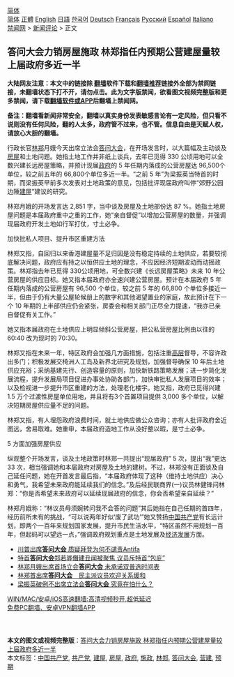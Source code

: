  <!-- 面包屑导航 --> <div class="breadcrumb"><!-- GTranslate: https://gtranslate.io/ -->  <div class="switcher notranslate">  <div class="selected">  <a href="#" onclick="return false;"> 简体</a>  </div>  <div class="option">  <a href="https://www.bannedbook.org" onclick="doGTranslate('zh-CN|zh-CN');jQuery('div.switcher div.selected a').html(jQuery(this).html());return false;" title="简体中文" class="nturl selected"> 简体</a>  <a href="https://www.bannedbook.org/zh-tw/" onclick="doGTranslate('zh-CN|zh-TW');jQuery('div.switcher div.selected a').html(jQuery(this).html());return false;" title="繁體中文" class="nturl"> 正體</a>  <a href="https://www.bannedbook.org/en/" onclick="doGTranslate('zh-CN|en');jQuery('div.switcher div.selected a').html(jQuery(this).html());return false;" title="English" class="nturl"> English</a>  <a href="https://www.bannedbook.org/ja/" onclick="doGTranslate('zh-CN|ja');jQuery('div.switcher div.selected a').html(jQuery(this).html());return false;" title="日本語" class="nturl"> 日語</a>  <a href="https://www.bannedbook.org/ko/" onclick="doGTranslate('zh-CN|ko');jQuery('div.switcher div.selected a').html(jQuery(this).html());return false;" title="한국어" class="nturl"> 한국어</a>  <a href="https://www.bannedbook.org/de/" onclick="doGTranslate('zh-CN|de');jQuery('div.switcher div.selected a').html(jQuery(this).html());return false;" title="Deutsch" class="nturl"> Deutsch</a>  <a href="https://www.bannedbook.org/fr/" onclick="doGTranslate('zh-CN|fr');jQuery('div.switcher div.selected a').html(jQuery(this).html());return false;" title="Français" class="nturl"> Français</a>  <a href="https://www.bannedbook.org/ru/" onclick="doGTranslate('zh-CN|ru');jQuery('div.switcher div.selected a').html(jQuery(this).html());return false;" title="Русский" class="nturl"> Русский</a>  <a href="https://www.bannedbook.org/es/" onclick="doGTranslate('zh-CN|es');jQuery('div.switcher div.selected a').html(jQuery(this).html());return false;" title="Español" class="nturl"> Español</a>  <a href="https://www.bannedbook.org/it/" onclick="doGTranslate('zh-CN|it');jQuery('div.switcher div.selected a').html(jQuery(this).html());return false;" title="Italiano" class="nturl"> Italiano</a>  </div>  </div>      <div class='breadcrumb-sub'><!-- Breadcrumb NavXT 6.3.0 --> <a href="https://www.bannedbook.org/" class="home">禁闻网</a> &gt; <a href="https://www.bannedbook.org/bnews/comments/" class="category">新闻评论</a> &gt; 正文</div></div><h2>答问大会力销房屋施政 林郑指任内预期公营建屋量较上届政府多近一半</h2> <p class="notice"><b>大陆网友注意：本文中的链接除 <a href="https://github.com/bannedbook/fanqiang" >翻墙</a>软件下载和<a href="https://github.com/killgcd/justmysocks/blob/master/README.md">翻墙推荐</a>链接外全部为禁网链接，未翻墙状态下打不开，请勿点击。此为文字版禁闻，欲看图文视频完整版和更多禁闻，请下载<a href="https://github.com/bannedbook/fanqiang">翻墙软件或APP</a>后翻墙上禁闻网。</p><p>备注：翻墙看新闻非常安全，翻墙以真实身份发表敏感言论有一定风险，但只看不说则没有任何风险，翻的人太多，政府管不过来，也不管。信息自由是天赋人权，请放心大胆的翻墙。</b></p>  <div class="entry">  <p>行政长官<a href="https://www.bannedbook.org/bnews/tag/%E6%9E%97%E9%83%91/" class="st_tag internal_tag" rel="tag" title="标签 林郑 下的日志">林郑</a>月娥今天出席立法会<a href="https://www.bannedbook.org/bnews/tag/%E7%AD%94%E9%97%AE%E5%A4%A7%E4%BC%9A/" class="st_tag internal_tag" rel="tag" title="标签 答问大会 下的日志">答问大会</a>，在开场发言时，以大篇幅及主动谈及<a href="https://www.bannedbook.org/bnews/tag/%E6%88%BF%E5%B1%8B/" class="st_tag internal_tag" rel="tag" title="标签 房屋 下的日志">房屋</a>和土地问题。她指土地工作并非纸上谈兵，去年已觅得 330 公顷用地可以全数兴建长远房屋策略，并预计现届<a href="https://www.bannedbook.org/bnews/tag/%e6%94%bf%e5%ba%9c/" class="st_tag internal_tag" rel="tag" title="标签 政府 下的日志">政府</a>的 5 年任期内落成的公营房屋达 96,500个单位，较之前五年的 66,800个单位多近一半。“之前 5 年”为梁振英当特首的时期，而梁振英早前多次发表对土地政策的意见，包括批评现届政府叫停“郊野公园边陲<a href="https://www.bannedbook.org/bnews/tag/%E5%BB%BA%E5%B1%8B/" class="st_tag internal_tag" rel="tag" title="标签 建屋 下的日志">建屋</a>”建议的研究。</p> <p>林郑月娥的开场发言达 2,851 字，当中谈及房屋及土地部份达 87 %。她指土地房屋问题是本届政府重中之重的工作，她“亲自督促”以增加公营房屋的数量，并强调现届政府开发土地如行军打仗，寸土必争。</p> <p>加快批私人项目、提升市区重建方法</p>  <p>林郑又指，自回归以来香港建屋量不足归因是没有稳定持续的土地供应，若要较彻底解决问题，政府应有持之以恒供应土地的理念，不应因经济短期波动而动摇政策。林郑指去年已觅得 330公顷用地，可全数兴建《长远房屋策略》未来 10 年公营房屋的供应目标。她又指本届政府亦全速兴建公营房屋。预计在本届政府 5 年任期内落成的公营房屋有 96,500 个单位，较之前 5 年的 66,800 个单位多接近一半，但由于仍有大量公屋轮候册上的数字和其他渴望置业的家庭，故此预计在下一个 10 年期的上半部供应仍会紧张，房委会和相关部门正尽全力提速，“我亦已亲自督促有关工作。”</p> <p>她又指本届政府在土地供应上明显倾斜公营房屋，把公私营房屋比例由以往的 60:40 改为现时的 70:30。</p> <p>林郑又指在未来一年，特区政府会加强几方面措施，包括注重<span class='wp_keywordlink_affiliate'><a href="https://www.bannedbook.org/bnews/ccpdope/" title="中共高层内幕" target="_blank">高层</a></span>督导，不容许政出多门；积极发展交椅洲人工岛及新界北研究及规划，加强督导确保 10 年后土地供应充裕；采纳基建先行、创造容量的原则，加快新铁路策略发展；进一步简化发展流程，提升发展局项目促进办事处协助各部门，加快审批私人发展项目的效率；以及检视进一步提升市区重建的方法，处理老化楼宇。她又指，政府已觅得兴建 1.5 万个过渡性房屋单位用地，并且将有3个首置项目提供 3,000 多个单位，以解决短期房屋供应量不足的问题。</p>  <p>林郑又指，有人埋怨政府浪费时间，就土地供应做公众咨询；亦有人批评政府舍近图远，舍易取难。她重申，本届政府造地工作从没好整以暇，是寸土必争。</p> <p>5 方面加强房屋供应</p> <p>纵观整个开场发言，谈及土地政策时林郑一共提出“现届政府” 5 次，提出“我”更达 33 次，相当强调她和本届政府对房屋及土地的建树。不过，林郑没有正面谈及自己延任问题，她在开首发言最后指，“本届政府体现了这种（维持土地供应）决心和勇气，我希望未来政府能延续我们的信念。”及后经民联商界(一)议员林健锋问林郑：“你是否希望未来政府可以延续现届政府的信念，你会否希望亲自延续？”</p>  <p>林郑月娥称：“林议员毋须婉转问我不会答的问题”其后她指在自己任期的首四年，经历前所未有的挑战，“可以说两年好似‘废了武功’”她又赞扬<span class='wp_keywordlink_affiliate'><a href="https://www.bannedbook.org/" title="中国" target="_blank">中国</a></span><a href="https://www.bannedbook.org/bnews/tag/%e5%85%b1%e4%ba%a7%e5%85%9a/" class="st_tag internal_tag" rel="tag" title="标签 共产党 下的日志">共产党</a>有长远计划，即两个一百年来规划国家发展，提升市民生活水平，“特区虽然不用规划一百年，但起码可以望远一点，”强调政府规划重点是土地发展及<span class='wp_keywordlink'><a href="https://www.bannedbook.org/forum2/topic869.html" title="宪政、法治和经济发展——走向市场经济的制度保障" target="_blank">经济发展</a></span>方面。</p> <ul class='op-related-articles' title='相关阅读'> <li><a href='https://www.bannedbook.org/bnews/bannedvideo/20201016/1415002.html' target='_blank'>川普出席<b>答问大会</b> 质疑拜登为何不谴责Antifa</a></li> <li><a href='https://www.bannedbook.org/bnews/cnnews/20180112/884207.html' target='_blank'>特首<b>答问大会</b>郑若骅僭建丑闻被聚焦 议员斥特首“包庇”</a></li> <li><a href='https://www.bannedbook.org/bnews/cnnews/20170706/787640.html' target='_blank'>林郑月娥出席首场立会<b>答问大会</b> 未承诺双普选时间表</a></li> <li><a href='https://www.bannedbook.org/bnews/headline/20170705/786976.html' target='_blank'>林郑首出席<b>答问大会</b>　民主派议员欢迎关系缓和</a></li> <li><a href='https://www.bannedbook.org/bnews/sohnews/20141016/314515.html' target='_blank'>梁振英破例不出席立法会<b>答问大会</b> 究竟在怕什么？</a></li> </ul> <p class="texttj"> <a href="https://github.com/bannedbook/fanqiang/wiki/V2ray%E6%9C%BA%E5%9C%BA" target="_blank">WIN/MAC/安卓/iOS高速翻墙:高清视频秒开,超低延迟</a><br/> <a href="https://github.com/bannedbook/fanqiang/wiki/%E7%A6%81%E9%97%BB%E7%BD%91%E5%AE%89%E5%8D%93%E7%BF%BB%E5%A2%99%E6%96%B0%E9%97%BBAPP" target="_blank">免费PC翻墙、安卓VPN翻墙APP</a></p><p> </p> <a name='sharetosocial'></a>  <div style="margin-bottom:5px;padding-bottom:5px;clear:both"> <div id="archive-pix-1" class="banner-ads"> <!-- AuctionX Display platform tag START --> <div id="26318x728x90x621x_ADSLOT2" clicktrack="%%CLICK_URL_ESC%%"></div> <!-- AuctionX Display platform tag END --> </div> <div id="archive-pix-2" class="banner-ads"> <!-- AuctionX Display platform tag START --> <div id="26315x300x250x621x_ADSLOT2" clicktrack="%%CLICK_URL_ESC%%"></div> <!-- AuctionX Display platform tag END --> </div> </div>    <div id="archive-pix-1" class="banner-ads"> <!-- AuctionX Display platform tag START --> <div id="26318x728x90x621x_ADSLOT3" clicktrack="%%CLICK_URL_ESC%%"></div> <!-- AuctionX Display platform tag END --> </div> <div><b>本文的图文或视频完整版</b>：<a href='https://www.bannedbook.org/bnews/comments/20210715/1587777.html'>答问大会力销房屋施政 林郑指任内预期公营建屋量较上届政府多近一半</a></div>  </div><!--END ENTRY--> <div class="postfooter"> <div>本文标签：<a href="https://www.bannedbook.org/bnews/tag/%e4%b8%ad%e5%9b%bd%e5%85%b1%e4%ba%a7%e5%85%9a/" rel="tag">中国共产党</a>, <a href="https://www.bannedbook.org/bnews/tag/%e5%85%b1%e4%ba%a7%e5%85%9a/" rel="tag">共产党</a>, <a href="https://www.bannedbook.org/bnews/tag/%E5%BB%BA%E5%B1%8B/" rel="tag">建屋</a>, <a href="https://www.bannedbook.org/bnews/tag/%E6%88%BF%E5%B1%8B/" rel="tag">房屋</a>, <a href="https://www.bannedbook.org/bnews/tag/%e6%94%bf%e5%ba%9c/" rel="tag">政府</a>, <a href="https://www.bannedbook.org/bnews/tag/%E6%96%BD%E6%94%BF/" rel="tag">施政</a>, <a href="https://www.bannedbook.org/bnews/tag/%E6%9E%97%E9%83%91/" rel="tag">林郑</a>, <a href="https://www.bannedbook.org/bnews/tag/%E7%AD%94%E9%97%AE%E5%A4%A7%E4%BC%9A/" rel="tag">答问大会</a>, <a href="https://www.bannedbook.org/bnews/tag/%E8%90%A5%E5%BB%BA/" rel="tag">营建</a>, <a href="https://www.bannedbook.org/bnews/tag/%E9%A2%84%E6%9C%9F/" rel="tag">预期</a></div>  </div><!--END POSTFOOTER--> 